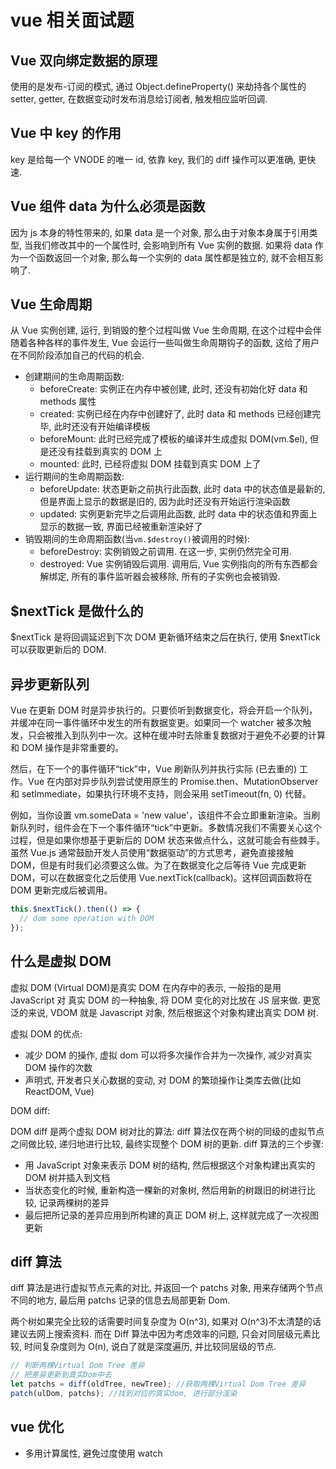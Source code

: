 # vue 相关面试题

## Vue 双向绑定数据的原理

使用的是发布-订阅的模式, 通过 Object.defineProperty() 来劫持各个属性的 setter, getter, 在数据变动时发布消息给订阅者, 触发相应监听回调.

## Vue 中 key 的作用

key 是给每一个 VNODE 的唯一 id, 依靠 key, 我们的 diff 操作可以更准确, 更快速.

## Vue 组件 data 为什么必须是函数

因为 js 本身的特性带来的, 如果 data 是一个对象, 那么由于对象本身属于引用类型, 当我们修改其中的一个属性时, 会影响到所有 Vue 实例的数据. 如果将 data 作为一个函数返回一个对象, 那么每一个实例的 data 属性都是独立的, 就不会相互影响了.

## Vue 生命周期

从 Vue 实例创建, 运行, 到销毁的整个过程叫做 Vue 生命周期, 在这个过程中会伴随着各种各样的事件发生, Vue 会运行一些叫做生命周期钩子的函数, 这给了用户在不同阶段添加自己的代码的机会.

- 创建期间的生命周期函数:
  - beforeCreate: 实例正在内存中被创建, 此时, 还没有初始化好 data 和 methods 属性
  - created: 实例已经在内存中创建好了, 此时 data 和 methods 已经创建完毕, 此时还没有开始编译模板
  - beforeMount: 此时已经完成了模板的编译并生成虚拟 DOM(vm.$el), 但是还没有挂载到真实的 DOM 上
  - mounted: 此时, 已经将虚拟 DOM 挂载到真实 DOM 上了
- 运行期间的生命周期函数:
  - beforeUpdate: 状态更新之前执行此函数, 此时 data 中的状态值是最新的, 但是界面上显示的数据是旧的, 因为此时还没有开始运行渲染函数
  - updated: 实例更新完毕之后调用此函数, 此时 data 中的状态值和界面上显示的数据一致, 界面已经被重新渲染好了
- 销毁期间的生命周期函数(当`vm.$destroy()`被调用的时候):
  - beforeDestroy: 实例销毁之前调用. 在这一步, 实例仍然完全可用.
  - destroyed: Vue 实例销毁后调用. 调用后, Vue 实例指向的所有东西都会解绑定, 所有的事件监听器会被移除, 所有的子实例也会被销毁.

## $nextTick 是做什么的

$nextTick 是将回调延迟到下次 DOM 更新循环结束之后在执行, 使用 $nextTick 可以获取更新后的 DOM.

## 异步更新队列

Vue 在更新 DOM 时是异步执行的。只要侦听到数据变化，将会开启一个队列，并缓冲在同一事件循环中发生的所有数据变更。如果同一个 watcher 被多次触发，只会被推入到队列中一次。这种在缓冲时去除重复数据对于避免不必要的计算和 DOM 操作是非常重要的。

然后，在下一个的事件循环“tick”中，Vue 刷新队列并执行实际 (已去重的) 工作。Vue 在内部对异步队列尝试使用原生的 Promise.then、MutationObserver 和 setImmediate，如果执行环境不支持，则会采用 setTimeout(fn, 0) 代替。

例如，当你设置 vm.someData = 'new value'，该组件不会立即重新渲染。当刷新队列时，组件会在下一个事件循环“tick”中更新。多数情况我们不需要关心这个过程，但是如果你想基于更新后的 DOM 状态来做点什么，这就可能会有些棘手。虽然 Vue.js 通常鼓励开发人员使用“数据驱动”的方式思考，避免直接接触 DOM，但是有时我们必须要这么做。为了在数据变化之后等待 Vue 完成更新 DOM，可以在数据变化之后使用 Vue.nextTick(callback)。这样回调函数将在 DOM 更新完成后被调用。

```javascript
this.$nextTick().then(() => {
  // dom some operation with DOM
});
```

## 什么是虚拟 DOM

虚拟 DOM (Virtual DOM)是真实 DOM 在内存中的表示, 一般指的是用 JavaScript 对 真实 DOM 的一种抽象, 将 DOM 变化的对比放在 JS 层来做. 更宽泛的来说, VDOM 就是 Javascript 对象, 然后根据这个对象构建出真实 DOM 树.

虚拟 DOM 的优点:

- 减少 DOM 的操作, 虚拟 dom 可以将多次操作合并为一次操作, 减少对真实 DOM 操作的次数
- 声明式, 开发者只关心数据的变动, 对 DOM 的繁琐操作让类库去做(比如 ReactDOM, Vue)

DOM diff:

DOM diff 是两个虚拟 DOM 树对比的算法: diff 算法仅在两个树的同级的虚拟节点之间做比较, 递归地进行比较, 最终实现整个 DOM 树的更新. diff 算法的三个步骤:

- 用 JavaScript 对象来表示 DOM 树的结构, 然后根据这个对象构建出真实的 DOM 树并插入到文档
- 当状态变化的时候, 重新构造一棵新的对象树, 然后用新的树跟旧的树进行比较, 记录两棵树的差异
- 最后把所记录的差异应用到所构建的真正 DOM 树上, 这样就完成了一次视图更新

## diff 算法

diff 算法是进行虚拟节点元素的对比, 并返回一个 patchs 对象, 用来存储两个节点不同的地方, 最后用 patchs 记录的信息去局部更新 Dom.

两个树如果完全比较的话需要时间复杂度为 O(n^3), 如果对 O(n^3)不太清楚的话建议去网上搜索资料. 而在 Diff 算法中因为考虑效率的问题, 只会对同层级元素比较, 时间复杂度则为 O(n), 说白了就是深度遍历, 并比较同层级的节点.

```javascript
// 判断两棵Virtual Dom Tree 差异
// 把差异更新到真实Dom中去
let patchs = diff(oldTree, newTree); //获取两棵Virtual Dom Tree 差异
patch(ulDom, patchs); //找到对应的真实dom, 进行部分渲染
```

## vue 优化

- 多用计算属性, 避免过度使用 watch
